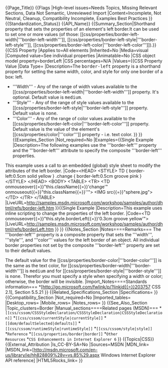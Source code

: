 {{Page_Title}}
{{Flags
|High-level issues=Needs Topics, Missing Relevant Sections, Data Not Semantic, Unreviewed Import
|Content=Incomplete, Not Neutral, Cleanup, Compatibility Incomplete, Examples Best Practices
}}
{{Standardization_Status}}
{{API_Name}}
{{Summary_Section|Shorthand property that sets the properties of an element's left border.It can be used to set one or more values (of those: [[css/properties/border-left-width|'''border-left-width''']], [[css/properties/border-left-style|'''border-left-style''']], [[css/properties/border-left-color|'''border-left-color''']]).}}
{{CSS Property
|Applies to=All elements
|Inherited=No
|Media=visual
|Computed value=See individual properties
|Animatable=No
|CSS object model property=borderLeft
|CSS percentages=N/A
|Values={{CSS Property Value
|Data Type=<border-width> <border-style> <color>
|Description=The <tt>border-left</tt> property is a shorthand property for setting the same width, color, and style for only one border of a box: left.
* '''Width''' - Any of the range of width values available to the [[css/properties/border-left-width|'''border-left-width''']] property. It's optional. Default value is <tt>medium</tt>.
* '''Style''' - Any of the range of style values available to the [[css/properties/border-left-style|'''border-left-style''']] property. Default value is <tt>none</tt>.
* '''Color''' - Any of the range of color values available to the [[css/properties/border-left-color|'''border-left-color''']] property. Default value is the value of the element's [[css/properties/color|'''color''']] property - i.e. text color.
}}
}}
{{Examples_Section
|Not_required=No
|Examples={{Single Example
|Description=The following examples use the '''border-left''' property and the '''border-left''' attribute to specify the composite '''border-left''' properties.

This example uses a call to an embedded (global) style sheet to modify the attributes of the left border.
|Code=&lt;HEAD&gt;
&lt;STYLE&gt; 
    TD { border-left:0.5cm solid yellow }
    .change { border-left:0.5cm groove pink }
&lt;/STYLE&gt;
&lt;/HEAD&gt;
&lt;BODY&gt; 
&lt;TABLE&gt; 
&lt;TR&gt; 
    &lt;TD onmouseover{{=}}"this.className{{=}}'change'" 
        onmouseout{{=}}"this.className{{=}}''"&gt;
        &lt;IMG src{{=}}"sphere.jpg"&gt;
    &lt;/TD&gt; 
&lt;/TR&gt;
&lt;/TABLE&gt;
|LiveURL=http://samples.msdn.microsoft.com/workshop/samples/author/dhtml/refs/border-left.htm
}}{{Single Example
|Description=This example uses inline scripting to change the properties of the left border.
|Code=&lt;TD onmouseover{{=}}"this.style.borderLeft{{=}}'0.3cm groove yellow'"&gt;
|LiveURL=http://samples.msdn.microsoft.com/workshop/samples/author/dhtml/refs/borderLeft.htm
}}
}}
{{Notes_Section
|Notes====Remarks===
The '''border-left''' property is a composite property that sets the '''width''', '''style''', and '''color''' values for the left border of an object.
All individual border properties not set by the composite '''border-left''' property are set to their default values. 

The default value for the [[css/properties/border-color|'''border-color''']] is the same as the text color, for [[css/properties/border-width|'''border-width''']] is <tt>medium</tt> and for [[css/properties/border-style|'''border-style''']] is <tt>none</tt>. Therefor you must specify a style when specifying a width or color; otherwise, the border will be invisible.
|Import_Notes====Standards information===
*[http://go.microsoft.com/fwlink/p/?linkid{{=}}203757 CSS 2.1], Section 5.5.21
}}
{{Related_Specifications_Section
|Specifications=
}}
{{Compatibility_Section
|Not_required=No
|Imported_tables=
|Desktop_rows=
|Mobile_rows=
|Notes_rows=
}}
{{See_Also_Section
|Topic_clusters=Border
|Manual_sections====Related pages (MSDN)===
*<code>[[css/cssom/CSSStyleDeclaration/CSSStyleDeclaration|CSSStyleDeclaration]]</code>
*<code>[[css/cssom/currentStyle|currentStyle]]</code>
*<code>[[dom/defaultSelected|defaults]]</code>
*<code>[[css/cssom/runtimeStyle|runtimeStyle]]</code>
*<code>[[css/cssom/style|style]]</code>
*<code>Reference</code>
*<code>[[css/properties/border|border]]</code>
*<code>Other Resources</code>
*<code>CSS Enhancements in Internet Explorer 6</code>
}}
{{Topics|CSS}}
{{External_Attribution
|Is_CC-BY-SA=No
|Sources=MSDN
|MDN_link=
|MSDN_link=[http://msdn.microsoft.com/en-us/library/ie/hh828809%28v=vs.85%29.aspx Windows Internet Explorer API reference]
|HTML5Rocks_link=
}}
